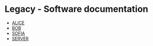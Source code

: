 # Legacy - Software documentation

- [ALICE](docs/legacy/software/ALICE.md)
- [BOB](docs/legacy/software/BOB.md)
- [SOFIA](docs/legacy/software/SOFIA.md)
- [SERVER](docs/legacy/software/SERVER.md)